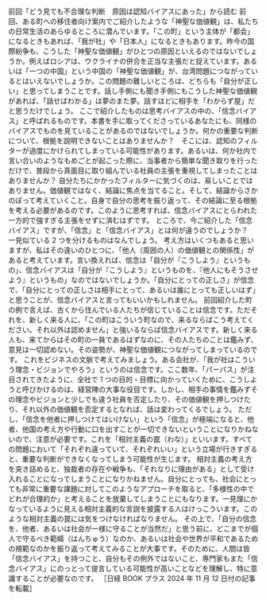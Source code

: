 ###

前回「どう見ても不合理な判断　原因は認知バイアスにあった」から読む
前回、ある町への移住者向け案内でご紹介したような「神聖な価値観」は、私たちの日常生活のあらゆるところに潜んでいます。「この町」という主体が「都会」になるときもあれば、「我が社」や「日本人」になるときもあります。昨今の国際紛争も、こうした「神聖な価値観」がひとつの原因といえるのではないでしょうか。例えばロシアは、ウクライナの併合を正当な主張だと捉えています。あるいは「一つの中国」という中国の「神聖な価値観」が、台湾問題につながっているとはいえないでしょうか。この問題の難しいところは、どちらも「自分が正しい」と思ってしまうことです。話し手側にも聞き手側にもこうした神聖な価値観があれば、「話せばわかる」は夢のまた夢。話すほどに相手を「わからず屋」だと思うだけでしょう。
ここで紹介したものは思考バイアスの中の、「信念バイアス」と呼ばれるものです。本書を手に取ってくださっているあなたにも、同様のバイアスでものを見ていることがあるのではないでしょうか。何かの重要な判断について、根拠を説明できないことはありませんか？　そこには、認知のフィルターが過度にかけられてしまっている可能性があります。あるいは、何か社内で言い合いのようなもめごとが起こった際に、当事者から簡単な聞き取りを行っただけで、普段から真面目に取り組んでいる社員の主張を重視してしまったことはありませんか？
自分たちにかかったフィルターに気づくのは、易しいことではありません。価値観ではなく、結論に焦点を当てること。そして、結論からさかのぼって考えていくこと。自身で自分の思考を振り返って、その結論に至る根拠を考える必要があるのです。このように思考すれば、信念バイアスにとらわれた一方的で強すぎる主張をせずに済むはずです。
ところで、今ご紹介した「信念バイアス」ですが、「信念」と「信念バイアス」とは何が違うのでしょうか？　一見似ている 2 つを分けるものはなんでしょう。
考え方はいくつもあると思いますが、私はその違いのひとつに、「他人（周囲の人）の価値観との関係性」があると考えています。言い換えれば、信念は「自分が『こうしよう』というもの」、信念バイアスは「自分が『こうしよう』というものを、『他人にもそうさせよう』というもの」なのではないでしょうか。「自分にとっての正しさ」が信念で、「自分にとっての正しさは相手にとって、あるいは誰にとっても正しいはず」と思うことが、信念バイアスと言ってもいいかもしれません。
前回紹介した町の例で言えば、古くから住んでいる人たちが信じていることは信念です。ただそれを、新しく来る人に、「この町はこういう町なので、来るならばこう考えてください。それ以外は認めません」と強いるならば信念バイアスです。新しく来る人も、来てからはその町の一員であるはずなのに、その人たちのことは鑑みず、意見は一切認めない。その姿勢が、神聖な価値観につながってしまっているのです。
これをビジネスの文脈で考えてみましょう。ある会社が、「我が社はこういう理念・ビジョンでやろう」というのは信念です。ここ数年、「パーパス」が注目されてきたように、全社で 1 つの目的・目標に向かっていくために、こうしようと呼びかけるのは、経営陣の大事な役目です。しかし、相手の事情を鑑みずその理念やビジョンと少しでも違う社員を否定したり、その価値観を押しつけたり、それ以外の価値観を否定するとなれば、話は変わってくるでしょう。
ただし、「信念を他者に押しつけてはいけない」という「信念」が極端になると、他者、他国の考え方や行動に口を出すことが一切できないということになりかねないので、注意が必要です。これを「相対主義の罠（わな）」といいます。すべての問題において「それぞれ違っていて、それぞれいい」という立場が行きすぎると、重要な判断ができなくなってしまう可能性が生じます。
相対主義の考え方を突き詰めると、独裁者の存在や戦争も、「それなりに理由がある」として受け入れることになってしまうことになりかねません。自分にとっても、社会にとっても非常に重要な課題に対してこのようなアプローチを取ると、「多様性の中でどれが合理的か」と考えることを放棄してしまうことにもなります。一見理にかなっているように見える相対主義的な言説を披露する人はけっこういます。このような相対主義の罠には気をつけなければなりません。
その上で、「自分の信念を、他者、あるいは社会が一様に守ることが当然だ」と思う前に、どこまでが個人で守るべき範疇（はんちゅう）なのか、あるいは社会や世界が平和であるための規範なのかを振り返って考えてみることが大事です。そのために、人間は皆「信念バイアス」を持つこと、自分もその例外ではないこと、専門家もまた「信念バイアス」にのっとって提言している可能性が高いことなどを理解し、特に意識することが必要なのです。
［日経 BOOK プラス 2024 年 11 月 12 日付の記事を転載］
